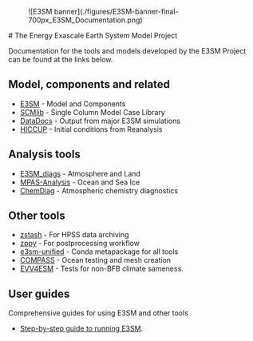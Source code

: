 <!-- markdownlint-disable MD033 MD041 -->
<figure markdown>
  ![E3SM banner](./figures/E3SM-banner-final-700px_E3SM_Documentation.png)
</figure>
# The Energy Exascale Earth System Model Project

Documentation for the tools and models developed by the E3SM Project can
be found at the links below.

## Model, components and related

- [E3SM](https://e3sm-project.github.io/E3SM/) - Model and Components
- [SCMlib](https://github.com/E3SM-Project/scmlib/wiki/E3SM-Intensive-Observation-Period-Case-Library) - Single Column Model Case Library
- [DataDocs](https://e3sm-project.github.io/e3sm_data_docs/_build/html/index.html) - Output from major E3SM simulations
- [HICCUP](https://github.com/E3SM-Project/HICCUP) - Initial conditions from Reanalysis

## Analysis tools

- [E3SM_diags](https://e3sm-project.github.io/e3sm_diags) -  Atmosphere and Land
- [MPAS-Analysis](https://mpas-dev.github.io/MPAS-Analysis/stable/index.html) - Ocean and Sea Ice
- [ChemDiag](https://github.com/E3SM-Project/ChemDyg) - Atmospheric chemistry diagnostics

## Other tools

- [zstash](https://e3sm-project.github.io/zstash) - For HPSS data archiving
- [zppy](https://e3sm-project.github.io/zppy) - For postprocessing workflow
- [e3sm-unified](https://github.com/E3SM-Project/e3sm-unified) - Conda metapackage for all tools
- [COMPASS](https://mpas-dev.github.io/compass/latest/index.html) - Ocean testing and mesh creation
- [EVV4ESM](https://livvkit.github.io/evv4esm) - Tests for non-BFB climate sameness.

## User guides

Comprehensive guides for using E3SM and other tools

- [Step-by-step guide to running E3SM](running-e3sm-guide/index.md).
